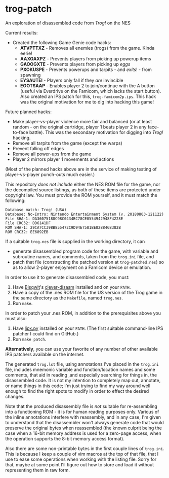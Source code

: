 # trog-patch
An exploration of disassembled code from *Trog!* on the NES

Current results:
  * Created the following Game Genie code hacks:
    * **ATVPTTXZ** - Removes all enemies (trogs) from the game. Kinda eerie!
    * **AAXOAXPZ** - Prevents players from picking up powerup items
    * **GAOOGXTE** - Prevents players from picking up *eggs*
    * **PXOKUSPE** - Prevents powerups and tarpits - and *exits*! - from spawning
    * **EYSAUTEI** - Players only fall if they *are* invincible
    * **EOOTSAAP** - Enables player 2 to join/continue with the A button (useful via Everdrive on the Famicom, which lacks the start button). Also created an IPS patch for this, `trog-famicom2p.ips`. This hack was the original motivation for me to dig into hacking this game!

Future planned hacks:
  * Make player-vs-player violence more fair and balanced (or at least random - on the original cartridge, player 1 beats player 2 in any face-to-face battle). This was the secondary motivation for digging into *Trog!* hacking.
  * Remove all tarpits from the game (except the warps)
  * Prevent falling off edges
  * Remove all power-ups from the game
  * Player 2 mirrors player 1 movements and actions

(Most of the planned hacks above are in the service of making testing of player-vs-player punch-outs much easier.)

This repository *does not include* either the NES ROM file for the game, nor the decompiled source listings, as both of these items are protected under copyright law. You must provide the ROM yourself, and it must match the following:

```
Database match: Trog! (USA)
Database: No-Intro: Nintendo Entertainment System (v. 20180803-121122)
File SHA-1: DA36075188C98C0434BC78CE0554942948F4228E
File CRC32: DD6141DF
ROM SHA-1: 29CA7CC398B855472C9D94E7581BE8288468382B
ROM CRC32: EE6892EB
```

If a suitable `trog.nes` file is supplied in the working directory, it can
  * generate disassembled program code for the game, with variable and subroutine names, and comments, taken from the `trog.ini` file, and
  * patch that file (constructing the patched version at `trog-patched.nes`) so as to allow 2-player enjoyment on a Famicom device or emulation.

In order to use it to generate disassembled code, you must:
  1. Have [Bisqwit](http://bisqwit.iki.fi/)'s [clever-disasm](https://github.com/bisqwit/nescom) installed and on your `PATH`.
  1. Have a copy of the .nes ROM file for the US version of the Trog game in the same directory as the `Makefile`, named `trog.nes`.
  1. Run `make`.

In order to patch your .nes ROM, in addition to the prerequisites above you must also:
  1. Have [lipx.py](https://github.com/kylon/Lipx) installed on your `PATH`. (The first suitable command-line IPS patcher I could find on GitHub.)
  1. Run `make patch`.

**Alternatively**, you can use your favorite of any number of other available IPS patchers available on the internet.

The generated `trog.lst` file, using annotations I've placed in the `trog.ini` file, includes mnemonic variable and function/location names and some comments, that aid in reading ,and especially searching for things in, the disassembled code. It is not my intention to completely map out, annotate, or name things in this code; I'm just trying to find my way around well enough to find the right spots to modify in order to effect the desired changes.

Note that the produced disassembly file is *not* suitable for re-assembling into a functioning ROM - it is for human reading purposes only. Various of the inline annotations interfere with reassembly, and in any case, I'm given to understand that the disassembler won't always generate code that would preserve the original bytes when reassembled (the known culprit being the case when a 16-bit memory address is used for a zero-page access, when the operation supports the 8-bit memory access format).

Also there are some non-printable bytes in the first couple lines of `trog.ini`. This is because I keep a couple of vim macros at the top of that file, that I use to ease some operations when working with the listing file. Sorry for that, maybe at some point I'll figure out how to store and load it without representing them in raw form.
